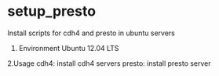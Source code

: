setup_presto
============

Install scripts for cdh4 and presto in ubuntu servers

1. Environment
Ubuntu 12.04 LTS

2.Usage
cdh4: install cdh4 servers
presto: install presto server
